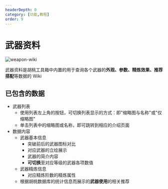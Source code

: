 ```yaml
---
headerDepth: 0
category: [功能,教程]
order: 9
---
```


# 武器资料

![weapon-wiki](https://img.alicdn.com/imgextra/i1/1797064093/O1CN01jbzlTH1g6du6KfSmF_!!1797064093.png)  
     
武器资料是胡桃工具箱中内置的用于查询各个武器的**外观、参数、精炼效果、推荐搭配**等数据的 Wiki


## 已包含的数据

- 武器列表
    - 使用列表左上角的按钮，可切换列表显示的方式：即"缩略图与名称"或"仅缩略图"
    - 单击列表中的缩略图或名称，即可跳转到相应的介绍页面
- 数据内容
    - 武器基本信息
        - 突破前后的武器图标对比
        - 对应武器的立绘展示
        - 武器的简介内容
        - **可切换**至对应等级的武器各项数值
    - 武器精炼信息
        - 对应精炼阶数的精炼属性
    - 根据胡桃数据库的统计信息而展示的**武器使用**的相关推荐
